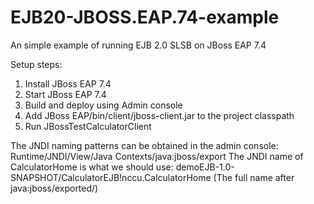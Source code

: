 # EJB20-JBOSS.EAP.74-example
An simple example of running EJB 2.0 SLSB on JBoss EAP 7.4

Setup steps:
1. Install JBoss EAP 7.4
2. Start JBoss EAP 7.4  
3. Build and deploy using Admin console
4. Add JBoss EAP/bin/client/jboss-client.jar to the project classpath
5. Run JBossTestCalculatorClient

The JNDI naming patterns can be obtained in the admin console: Runtime/JNDI/View/Java Contexts/java:jboss/export
The JNDI name of CalculatorHome is what we should use: demoEJB-1.0-SNAPSHOT/CalculatorEJB!nccu.CalculatorHome
(The full name after java:jboss/exported/)